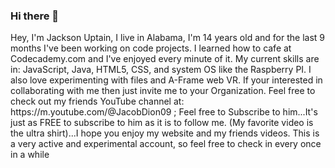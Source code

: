 ### Hi there 👋


<p>Hey, I'm Jackson Uptain, I live in Alabama, I'm 14 years old and for the last 9 months I've been working on code projects. I learned how to cafe at Codecademy.com and I've enjoyed every minute of it. My current skills are in: JavaScript, Java, HTML5, CSS, and system OS like the Raspberry PI. I also love experimenting with files and A-Frame web VR. If your interested in collaborating with me then just invite me to your Organization. Feel free to check out my friends YouTube channel at: https://m.youtube.com/@JacobDion09 ; Feel free to Subscribe to him...It's just as FREE to subscribe to him as it is to follow me. (My favorite video is the ultra shirt)...I hope you enjoy my website and my friends videos. This is a very active and experimental account, so feel free to check in every once in a while</p>

